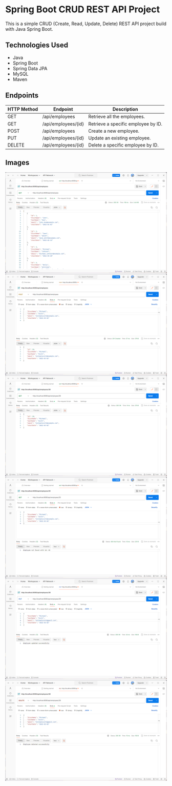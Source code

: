 # Spring Boot CRUD REST API Project

This is a simple CRUD (Create, Read, Update, Delete) REST API project build with Java Spring Boot.

## Technologies Used

- Java
- Spring Boot
- Spring Data JPA
- MySQL
- Maven

## Endpoints

| HTTP Method | Endpoint | Description |
|-------------|----------|-------------|
| GET         | /api/employees | Retrieve all the employees. |
| GET         | /api/employees/{id} | Retrieve a specific employee by ID. |
| POST        | /api/employees | Create a new employee. |
| PUT         | /api/employees/{id} | Update an existing employee. |
| DELETE      | /api/employees/{id} | Delete a specific employee by ID. |

## Images

<p align="center">
    <img src=https://github.com/yusufemrebilgin/springboot-db-api/blob/main/images/01-getAll.png>
    <img src=https://github.com/yusufemrebilgin/springboot-db-api/blob/main/images/02-add.png>
    <img src=https://github.com/yusufemrebilgin/springboot-db-api/blob/main/images/03-getById.png>
    <img src=https://github.com/yusufemrebilgin/springboot-db-api/blob/main/images/04-getByIdNotFound.png>
    <img src=https://github.com/yusufemrebilgin/springboot-db-api/blob/main/images/05-update.png>
    <img src=https://github.com/yusufemrebilgin/springboot-db-api/blob/main/images/06-delete.png>
</p>